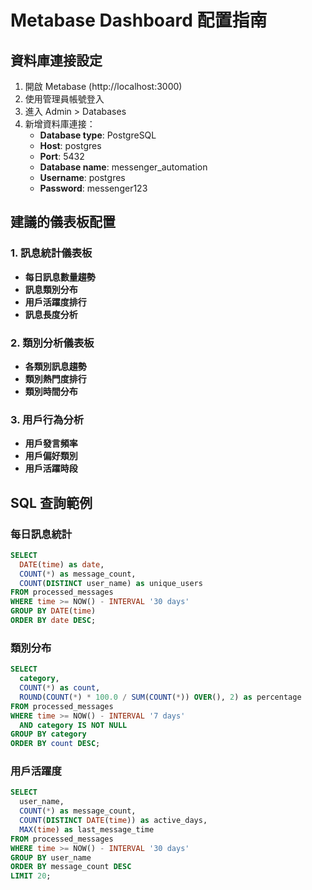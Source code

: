 # Metabase Dashboard 配置指南

## 資料庫連接設定

1. 開啟 Metabase (http://localhost:3000)
2. 使用管理員帳號登入
3. 進入 Admin > Databases
4. 新增資料庫連接：
   - **Database type**: PostgreSQL
   - **Host**: postgres
   - **Port**: 5432
   - **Database name**: messenger_automation
   - **Username**: postgres
   - **Password**: messenger123

## 建議的儀表板配置

### 1. 訊息統計儀表板
- **每日訊息數量趨勢**
- **訊息類別分布**
- **用戶活躍度排行**
- **訊息長度分析**

### 2. 類別分析儀表板
- **各類別訊息趨勢**
- **類別熱門度排行**
- **類別時間分布**

### 3. 用戶行為分析
- **用戶發言頻率**
- **用戶偏好類別**
- **用戶活躍時段**

## SQL 查詢範例

### 每日訊息統計
```sql
SELECT 
  DATE(time) as date,
  COUNT(*) as message_count,
  COUNT(DISTINCT user_name) as unique_users
FROM processed_messages
WHERE time >= NOW() - INTERVAL '30 days'
GROUP BY DATE(time)
ORDER BY date DESC;
```

### 類別分布
```sql
SELECT 
  category,
  COUNT(*) as count,
  ROUND(COUNT(*) * 100.0 / SUM(COUNT(*)) OVER(), 2) as percentage
FROM processed_messages
WHERE time >= NOW() - INTERVAL '7 days'
  AND category IS NOT NULL
GROUP BY category
ORDER BY count DESC;
```

### 用戶活躍度
```sql
SELECT 
  user_name,
  COUNT(*) as message_count,
  COUNT(DISTINCT DATE(time)) as active_days,
  MAX(time) as last_message_time
FROM processed_messages
WHERE time >= NOW() - INTERVAL '30 days'
GROUP BY user_name
ORDER BY message_count DESC
LIMIT 20;
```
